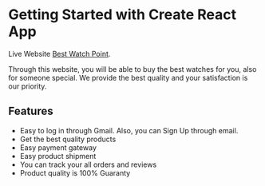 # Getting Started with Create React App

Live Website [Best Watch Point](https://bestwatchpoint.netlify.app/).

Through this website, you will be able to buy the best watches for you, also for someone special. We provide the best quality and your satisfaction is our priority.

## Features
* Easy to log in through Gmail. Also, you can Sign Up through email.
* Get the best quality products
* Easy payment gateway
* Easy product shipment
* You can track your all orders and reviews
* Product quality is 100% Guaranty
